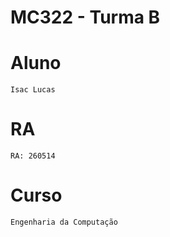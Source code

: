 # **MC322 - Turma B**

# **Aluno**
    Isac Lucas

# **RA**
    RA: 260514

# **Curso**
    Engenharia da Computação

